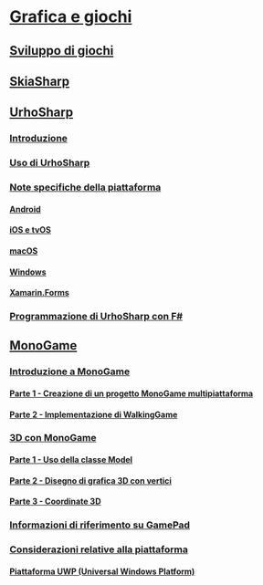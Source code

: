 # [Grafica e giochi](index.yml)
## [Sviluppo di giochi](game-development/index.md)

## [SkiaSharp](~/xamarin-forms/user-interface/graphics/skiasharp/index.md)

## [UrhoSharp](urhosharp/index.md)
### [Introduzione](urhosharp/introduction.md)
### [Uso di UrhoSharp](urhosharp/using.md)
### [Note specifiche della piattaforma](urhosharp/platform/index.md)
#### [Android](urhosharp/platform/android.md)
#### [iOS e tvOS](urhosharp/platform/ios.md)
#### [macOS](urhosharp/platform/mac.md)
#### [Windows](urhosharp/platform/windows.md)
#### [Xamarin.Forms](urhosharp/platform/xamarin-forms.md)
### [Programmazione di UrhoSharp con F#](urhosharp/fsharp.md)
## [MonoGame](monogame/index.md)
### [Introduzione a MonoGame](monogame/introduction/index.md)
#### [Parte 1 - Creazione di un progetto MonoGame multipiattaforma](monogame/introduction/part1.md)
#### [Parte 2 - Implementazione di WalkingGame](monogame/introduction/part2.md)
### [3D con MonoGame](monogame/3d/index.md)
#### [Parte 1 - Uso della classe Model](monogame/3d/part1.md)
#### [Parte 2 - Disegno di grafica 3D con vertici](monogame/3d/part2.md)
#### [Parte 3 - Coordinate 3D](monogame/3d/part3.md)
### [Informazioni di riferimento su GamePad](monogame/input.md)
### [Considerazioni relative alla piattaforma](monogame/platforms/index.md)
#### [Piattaforma UWP (Universal Windows Platform)](monogame/platforms/uwp.md)
